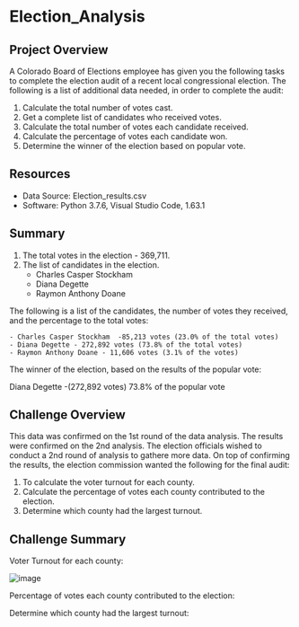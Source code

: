 # Election_Analysis
## Project Overview
A Colorado Board of Elections employee has given you the following tasks to complete the election audit of a recent local congressional election. The following is a list of additional data needed, in order to complete the audit:

1. Calculate the total number of votes cast. 
2. Get a complete list of candidates who received votes. 
3. Calculate the total number of votes each candidate received. 
4. Calculate the percentage of votes each candidate won. 
5. Determine the winner of the election based on popular vote.

## Resources
 - Data Source: Election_results.csv
 - Software: Python 3.7.6, Visual Studio Code,  1.63.1

## Summary
1. The total votes in the election - 369,711.
2. The list of candidates in the election.
    - Charles Casper Stockham
    - Diana Degette
    - Raymon Anthony Doane
    
The following is a list of the candidates, the number of votes they received, and the percentage to the total votes:

    - Charles Casper Stockham  -85,213 votes (23.0% of the total votes) 
    - Diana Degette - 272,892 votes (73.8% of the total votes)
    - Raymon Anthony Doane - 11,606 votes (3.1% of the votes)

The winner of the election, based on the results of the popular vote:

Diana Degette -(272,892 votes) 73.8% of the popular vote

## Challenge Overview

This data was confirmed on the 1st round of the data analysis.  The results were confirmed on the 2nd analysis.  The election officials wished to conduct a 2nd round of analysis to gathere more data.  On top of confirming the results, the election commission wanted the following for the final audit:

1. To calculate the voter turnout for each county.
2. Calculate the percentage of votes each county contributed to the election.
3. Determine which county had the largest turnout.

## Challenge Summary

Voter Turnout for each county:

  ![image](https://user-images.githubusercontent.com/94253815/145692535-a6ee2e31-f44e-4dc6-bdbd-90cd7099f3cf.png)

Percentage of votes each county contributed to the election:



Determine which county had the largest turnout:







